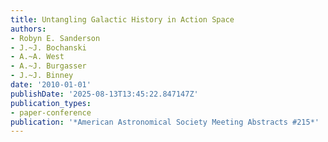 ```yaml
---
title: Untangling Galactic History in Action Space
authors:
- Robyn E. Sanderson
- J.~J. Bochanski
- A.~A. West
- A.~J. Burgasser
- J.~J. Binney
date: '2010-01-01'
publishDate: '2025-08-13T13:45:22.847147Z'
publication_types:
- paper-conference
publication: '*American Astronomical Society Meeting Abstracts #215*'
---
```

